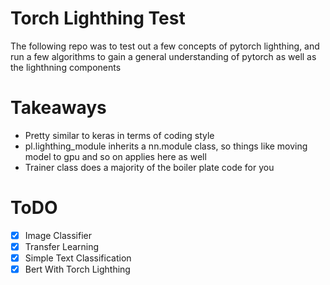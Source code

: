 # Torch Lighthing Test
The following repo was to test out a few concepts of pytorch lighthing, and run a few algorithms to gain a general understanding of pytorch as well as the lighthning components

# Takeaways
- Pretty similar to keras in terms of coding style
- pl.lighthing_module inherits a nn.module class, so things like moving model to gpu and so on applies here as well
- Trainer class does a majority of the boiler plate code for you

# ToDO
- [x] Image Classifier
- [x] Transfer Learning
- [x] Simple Text Classification
- [x] Bert With Torch Lighthing